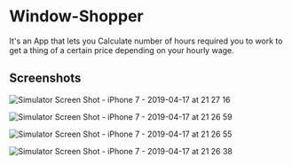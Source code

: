 # Window-Shopper
It's an App that lets you Calculate number of hours required you to work to get a thing of a certain price 
depending on your hourly
wage.
## Screenshots

![Simulator Screen Shot - iPhone 7 - 2019-04-17 at 21 27 16](https://user-images.githubusercontent.com/44671239/56303906-8d795200-615a-11e9-9e62-6346f52a231b.png)

![Simulator Screen Shot - iPhone 7 - 2019-04-17 at 21 26 59](https://user-images.githubusercontent.com/44671239/56303907-8e11e880-615a-11e9-84e8-f30bee2aec5f.png)

![Simulator Screen Shot - iPhone 7 - 2019-04-17 at 21 26 55](https://user-images.githubusercontent.com/44671239/56303909-8e11e880-615a-11e9-8249-4cc91fa34381.png)

![Simulator Screen Shot - iPhone 7 - 2019-04-17 at 21 26 38](https://user-images.githubusercontent.com/44671239/56303910-8e11e880-615a-11e9-9c3c-4d897528413b.png)
